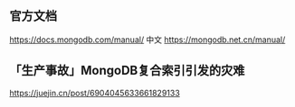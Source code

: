 ## 官方文档
https://docs.mongodb.com/manual/
中文 https://mongodb.net.cn/manual/

## 「生产事故」MongoDB复合索引引发的灾难
https://juejin.cn/post/6904045633661829133